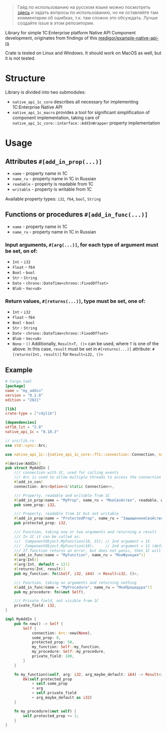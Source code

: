 >Гайд по использованию на русском языке можно посмотреть [здесь](https://infostart.ru/1c/articles/1920565/) и задать вопросы по использованию, но не оставляйте там комментарии об ошибках, т.к. там сложно это обсуждать. Лучше создайте issue в этом репозитории.

Library for simple 1C:Enterprise platform Native API Component development, originates from findings of this [medigor/example-native-api-rs](https://github.com/medigor/example-native-api-rs)

Crate is tested on Linux and Windows. It should work on MacOS as well, but it is not tested.

# Structure
Library is divided into two submodules:
- `native_api_1c_core` describes all necessary for implementing 1C:Enterprise Native API
- `native_api_1c_macro` provides a tool for significant simplification of component implementation, taking care of `native_api_1c_core::interface::AddInWrapper` property implementation

# Usage

## Attributes `#[add_in_prop(...)]`
- `name` - property name in 1C
- `name_ru` - property name in 1C in Russian
- `readable` - property is readable from 1C
- `writable` - property is writable from 1C

Available property types: `i32`, `f64`, `bool`, `String`

## Functions or procedures `#[add_in_func(...)]`
- `name` - property name in 1C
- `name_ru` - property name in 1C in Russian
### Input arguments, `#[arg(...)]`, for each type of argument must be set, on of:
- `Int` - `i32`
- `Float` - `f64`
- `Bool` - `bool`
- `Str` - `String`
- `Date` - `chrono::DateTime<chrono::FixedOffset>`
- `Blob` - `Vec<u8>`
### Return values, `#[returns(...)]`, type must be set, one of:
- `Int` - `i32`
- `Float` - `f64`
- `Bool` - `bool`
- `Str` - `String`
- `Date` - `chrono::DateTime<chrono::FixedOffset>`
- `Blob` - `Vec<u8>`
- `None` - `()`
Additionally, `Result<T, ()>` can be used, where `T` is one of the above. In this case, `result` must be set in `#[returns(...)]` attribute: `#[returns(Int, result)]` for `Result<i32, ()>`

## Example

```toml
# Cargo.toml
[package]
name = "my_addin"
version = "0.1.0"
edition = "2021"

[lib]
crate-type = ["cdylib"]

[dependencies]
utf16_lit = "2.0"
native_api_1c = "0.10.3"
```

```rust
// src/lib.rs
use std::sync::Arc;

use native_api_1c::{native_api_1c_core::ffi::connection::Connection, native_api_1c_macro::AddIn};

#[derive(AddIn)]
pub struct MyAddIn {
    /// connection with 1C, used for calling events
    /// Arc is used to allow multiple threads to access the connection 
    #[add_in_con]
    connection: Arc<Option<&'static Connection>>, 

    /// Property, readable and writable from 1C
    #[add_in_prop(name = "MyProp", name_ru = "МоеСвойство", readable, writable)]
    pub some_prop: i32,

    /// Property, readable from 1C but not writable
    #[add_in_prop(name = "ProtectedProp", name_ru = "ЗащищенноеСвойство", readable)]
    pub protected_prop: i32,

    /// Function, taking one or two arguments and returning a result
    /// In 1C it can be called as:
    ///  ComponentObject.MyFunction(10, 15); // 2nd argument = 15
    ///  ComponentObject.MyFunction(10);     // 2nd argument = 12 (default value)
    /// If function returns an error, but does not panic, then 1C will throw an exception 
    #[add_in_func(name = "MyFunction", name_ru = "МояФункция")]
    #[arg(Int)]
    #[arg(Int, default = 12)]
    #[returns(Int, result)]
    pub my_function: fn(&Self, i32, i64) -> Result<i32, ()>,

    /// Function, taking no arguments and returning nothing 
    #[add_in_func(name = "MyProcedure", name_ru = "МояПроцедура")]
    pub my_procedure: fn(&mut Self),

    /// Private field, not visible from 1C
    private_field: i32,
}

impl MyAddIn {
    pub fn new() -> Self {
        Self {
            connection: Arc::new(None),
            some_prop: 0,
            protected_prop: 50,
            my_function: Self::my_function,
            my_procedure: Self::my_procedure,
            private_field: 100,
        }
    }

    fn my_function(&self, arg: i32, arg_maybe_default: i64) -> Result<i32, ()> {
        Ok(self.protected_prop
            + self.some_prop
            + arg
            + self.private_field
            + arg_maybe_default as i32)
    }

    fn my_procedure(&mut self) {
        self.protected_prop += 1;
    }
}
```